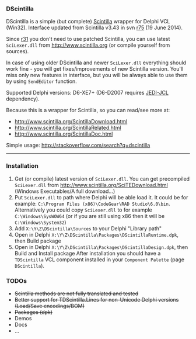 ### DScintilla ###
DScintilla is a simple (but complete) [Scintilla](http://www.scintilla.org/) wrapper for Delphi VCL (Win32). Interface updated from Scintilla v3.43 in svn [r75](https://code.google.com/p/dscintilla/source/detail?r=75) (19 June 2014).

Since [r31](https://code.google.com/p/dscintilla/source/detail?r=31) you don't need to use patched Scintilla, you can use latest `SciLexer.dll` from http://www.scintilla.org (or compile yourself from sources).

In case of using older DScintilla and newer `SciLexer.dll` everything should work fine - you will get fixes/improvements of new Scintilla version. You'll miss only new features in interface, but you will be always able to use them by using `SendEditor` function.

Supported Delphi versions: D6-XE7+ (D6-D2007 requires [JEDI-JCL](http://jcl.delphi-jedi.org/) dependency).

Because this is a wrapper for Scintilla, so you can read/see more at:
  * http://www.scintilla.org/ScintillaDownload.html
  * http://www.scintilla.org/ScintillaRelated.html
  * http://www.scintilla.org/ScintillaDoc.html

Simple usage: http://stackoverflow.com/search?q=dscintilla


---


### Installation ###
  1. Get (or compile) latest version of `SciLexer.dll`. You can get precompiled `SciLexer.dll` from http://www.scintilla.org/SciTEDownload.html (Windows Executables/A full download...)
  1. Put `SciLexer.dll` to path where Delphi will be able load it. It could be for example: `C:\Program Files (x86)\CodeGear\RAD Studio\6.0\bin`. Alternatively you could copy `SciLexer.dll` to for example `C:\Windows\SysWOW64` (or if you are still using x86 then it will be `C:\Windows\System32`)
  1. Add `X:\Y\Z\DScintilla\Sources` to your Delphi "Library path"
  1. Open in Delphi `X:\Y\Z\DScintilla\Packages\DScintillaRuntime.dpk`, then Build package
  1. Open in Delphi `X:\Y\Z\DScintilla\Packages\DScintillaDesign.dpk`, then Build and Install package
After installation you should have a `TDScintilla` VCL component installed in your `Component Palette` (page `DScintilla`).

### TODOs ###
  * ~~Scintilla methods are not fully translated and tested~~
  * ~~Better support for TDScintilla.Lines for non-Unicode Delphi versions (Load/Save encodings/BOM)~~
  * ~~Packages (dpk)~~
  * Demos
  * Docs
  * ...